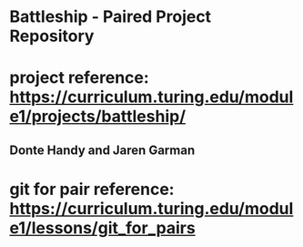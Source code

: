 # Battleship - Paired Project Repository

# project reference: https://curriculum.turing.edu/module1/projects/battleship/

## Donte Handy and Jaren Garman

# git for pair reference: https://curriculum.turing.edu/module1/lessons/git_for_pairs

